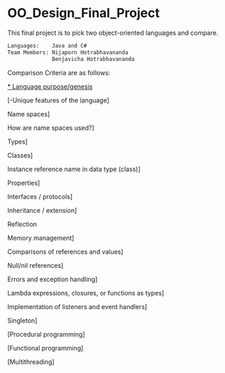 # OO_Design_Final_Project
This final project is to pick two object-oriented languages and compare.
```sh
Languages:    Java and C#
Team Members: Nijaporn Hotrabhavananda 
              Benjavicha Hotrabhavananda
```

Comparison Criteria are as follows: 

[* Language purpose/genesis](purposes.md)

[-Unique features of the language]
 
Name spaces]

How are name spaces used?]

Types]

Classes]

Instance reference name in data type (class)]

Properties]
 
Interfaces / protocols]

Inheritance / extension]

Reflection

Memory management]

Comparisons of references and values]

Null/nil references]

Errors and exception handling]

Lambda expressions, closures, or functions as types]

Implementation of listeners and event handlers]

Singleton]

[Procedural programming]

[Functional programming]

[Multithreading]
